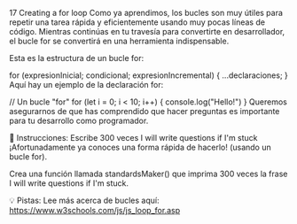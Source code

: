 17 Creating a for loop
Como ya aprendimos, los bucles son muy útiles para repetir una tarea rápida y eficientemente usando muy pocas líneas de código. Mientras continúas en tu travesía para convertirte en desarrollador, el bucle for se convertirá en una herramienta indispensable.

Esta es la estructura de un bucle for:

for (expresionInicial; condicional; expresionIncremental) {
    ...declaraciones;
}
Aquí hay un ejemplo de la declaración for:

// Un bucle "for"
for (let i = 0; i < 10; i++) {
    console.log("Hello!")
}
Queremos asegurarnos de que has comprendido que hacer preguntas es importante para tu desarrollo como programador.

📝 Instrucciones:
Escribe 300 veces I will write questions if I'm stuck ¡Afortunadamente ya conoces una forma rápida de hacerlo! (usando un bucle for).

Crea una función llamada standardsMaker() que imprima 300 veces la frase I will write questions if I'm stuck.

💡 Pistas:
Lee más acerca de bucles aquí: https://www.w3schools.com/js/js_loop_for.asp